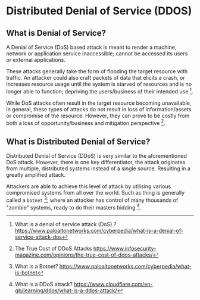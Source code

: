 # Distributed Denial of Service (DDOS)

## What is Denial of Service?
A Denial of Service (DoS) based attack is meant to render a machine, network or application service inaccessible; cannot be accessed its users or external applications.

These attacks generally take the form of flooding the target resource with traffic. An attacker could also craft packets of data that elicits a crash, or increases resource usage until the system is starved of resources and is no longer able to function; depriving the users/business of their intended use [^1].

While DoS attacks often result in the target resource becoming unavailable, in general, these types of attacks do not result in loss of information/assets or compromise of the resource.  However, they can prove to be costly from both a loss of opportunity/business and mitigation perspective [^2].

## What is Distributed Denial of Service?
Distributed Denial of Service (DDoS) is very similar to the aforementioned DoS attack.  However, there is one key differentiator, the attack originates from multiple, distributed systems instead of a single source. Resulting in a greatly amplified attack.

Attackers are able to achieve this level of attack by utilising various compromised systems from all over the world. Such as thing is generally called a `botnet` [^4]; where an attacker has control of many thousands of "zombie" systems, ready to do their masters bidding [^3].


[^1]: What is a denial of service attack (DoS) ?
  https://www.paloaltonetworks.com/cyberpedia/what-is-a-denial-of-service-attack-dos
[^2]: The True Cost of DDoS Attacks
  https://www.infosecurity-magazine.com/opinions/the-true-cost-of-ddos-attacks/
[^3]: What is a DDoS attack?
    https://www.cloudflare.com/en-gb/learning/ddos/what-is-a-ddos-attack/
[^4]: What is a Botnet?
  https://www.paloaltonetworks.com/cyberpedia/what-is-botnet